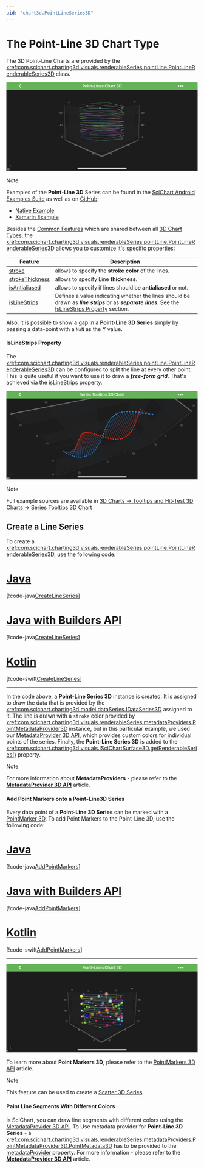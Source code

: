 ```yaml
---
uid: "chart3d.PointLineSeries3D"
---
```


# The Point-Line 3D Chart Type
The 3D Point-Line Charts are provided by the <xref:com.scichart.charting3d.visuals.renderableSeries.pointLine.PointLineRenderableSeries3D> class.

![Point-Line 3D Series Type (No PointMarkers)](images/point-lines-chart-3d-no-pointmarkers-example.png)

> [!NOTE]
> Examples of the **Point-Line 3D** Series can be found in the [SciChart Android Examples Suite](https://www.scichart.com/examples/android-chart/) as well as on [GitHub](https://github.com/ABTSoftware/SciChart.Android.Examples):
> - [Native Example](https://www.scichart.com/example/android-3d-chart-example-simple-point-lines/)
> - [Xamarin Example](https://www.scichart.com/example/xamarin-3d-chart-example-simple-point-lines/)

Besides the [Common Features](xref:chart3d.3DChartTypes#common-renderableseries-3d-features) which are shared between all [3D Chart Types](xref:chart3d.3DChartTypes),
the <xref:com.scichart.charting3d.visuals.renderableSeries.pointLine.PointLineRenderableSeries3D> allows you to customize it's specific properties:

| **Feature**                                      | **Description**                                              |
| ------------------------------------------------ | ------------------------------------------------------------ |
| [stroke](xref:com.scichart.charting3d.visuals.renderableSeries.pointLine.PointLineRenderableSeries3D.setStroke(int))          | allows to specify the **stroke color** of the lines.         |
| [strokeThickness](xref:com.scichart.charting3d.visuals.renderableSeries.pointLine.PointLineRenderableSeries3D.setStrokeThickness(float)) | allows to specify Line **thickness**.                        |
| [isAntialiased](xref:com.scichart.charting3d.visuals.renderableSeries.pointLine.PointLineRenderableSeries3D.setIsAntialiased(boolean))   | allows to specify if lines should be **antialiased** or not. |
| [isLineStrips](xref:com.scichart.charting3d.visuals.renderableSeries.pointLine.PointLineRenderableSeries3D.setIsLineStrips(boolean))    | Defines a value indicating whether the lines should be drawn as ***line strips*** or as ***separate lines***. See the [IsLineStrips Property](#islinestrips-property) section. |

Also, it is possible to show a gap in a **Point-Line 3D Series** simply by passing a data-point with a `NaN` as the Y value. 

#### IsLineStrips Property
The <xref:com.scichart.charting3d.visuals.renderableSeries.pointLine.PointLineRenderableSeries3D> can be configured to split the line at every other point.
This is quite useful if you want to use it to draw a ***free-form grid***. 
That's achieved via the [isLineStrips](xref:com.scichart.charting3d.visuals.renderableSeries.pointLine.PointLineRenderableSeries3D.setIsLineStrips(boolean)) property.

![Line Strips Example](images/line-strips-example.png)

> [!NOTE]
> Full example sources are available in [3D Charts -> Tooltips and Hit-Test 3D Charts -> Series Tooltips 3D Chart](https://www.scichart.com/example/android-3d-chart-example-series-tooltips/)

## Create a Line Series
To create a <xref:com.scichart.charting3d.visuals.renderableSeries.pointLine.PointLineRenderableSeries3D>, use the following code:

# [Java](#tab/java)
[!code-java[CreateLineSeries](../../../samples/sandbox/app/src/main/java/com/scichart/docsandbox/examples/java/series3d/PointLineSeries3D.java#CreateLineSeries)]
# [Java with Builders API](#tab/javaBuilder)
[!code-java[CreateLineSeries](../../../samples/sandbox/app/src/main/java/com/scichart/docsandbox/examples/javaBuilder/series3d/PointLineSeries3D.java#CreateLineSeries)]
# [Kotlin](#tab/kotlin)
[!code-swift[CreateLineSeries](../../../samples/sandbox/app/src/main/java/com/scichart/docsandbox/examples/kotlin/series3d/PointLineSeries3D.kt#CreateLineSeries)]
***

In the code above, a **Point-Line Series 3D** instance is created. It is assigned to draw the data that is provided by the <xref:com.scichart.charting3d.model.dataSeries.IDataSeries3D> assigned to it.
The line is drawn with a `stroke` color provided by <xref:com.scichart.charting3d.visuals.renderableSeries.metadataProviders.PointMetadataProvider3D> instance, but in this particular example, we used our [MetadataProvider 3D API](xref:chart3d.MetadataProvider3DAPI), which provides custom colors for individual points of the series.
Finally, the **Point-Line Series 3D** is added to the <xref:com.scichart.charting3d.visuals.ISciChartSurface3D.getRenderableSeries()> property.

> [!NOTE]
> For more information about **MetadataProviders** - please refer to the **[MetadataProvider 3D API](xref:chart3d.MetadataProvider3DAPI)** article.

#### Add Point Markers onto a Point-Line3D Series
Every data point of a **Point-Line 3D Series** can be marked with a [PointMarker 3D](xref:chart3d.PointMarker3DAPI).
To add Point Markers to the Point-Line 3D, use the following code:

# [Java](#tab/java)
[!code-java[AddPointMarkers](../../../samples/sandbox/app/src/main/java/com/scichart/docsandbox/examples/java/series3d/PointLineSeries3D.java#AddPointMarkers)]
# [Java with Builders API](#tab/javaBuilder)
[!code-java[AddPointMarkers](../../../samples/sandbox/app/src/main/java/com/scichart/docsandbox/examples/javaBuilder/series3d/PointLineSeries3D.java#AddPointMarkers)]
# [Kotlin](#tab/kotlin)
[!code-swift[AddPointMarkers](../../../samples/sandbox/app/src/main/java/com/scichart/docsandbox/examples/kotlin/series3d/PointLineSeries3D.kt#AddPointMarkers)]
***

![Point-Line 3D Series Type](images/point-lines-chart-3d-example.png)

To learn more about **Point Markers 3D**, please refer to the [PointMarkers 3D API](xref:chart3d.PointMarker3DAPI) article.

> [!NOTE]
> This feature can be used to create a [Scatter 3D Series](xref:chart3d.ScatterSeries3D).

#### Paint Line Segments With Different Colors
Is SciChart, you can draw line segments with different colors using the [MetadataProvider 3D API](xref:chart3d.MetadataProvider3DAPI).
To Use metadata provider for **Point-Line 3D Series** - a <xref:com.scichart.charting3d.visuals.renderableSeries.metadataProviders.PointMetadataProvider3D.PointMetadata3D> has to be provided to the [metadataProvider](xref:com.scichart.charting3d.visuals.renderableSeries.IRenderableSeries3D.setMetadataProvider(com.scichart.charting3d.visuals.renderableSeries.metadataProviders.IMetadataProvider3D)) property.
For more information - please refer to the **[MetadataProvider 3D API](xref:chart3d.MetadataProvider3DAPI)** article.
